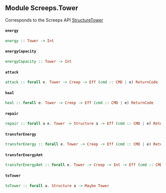 ## Module Screeps.Tower

Corresponds to the Screeps API [StructureTower](http://support.screeps.com/hc/en-us/articles/208437105-StructureTower)

#### `energy`

``` purescript
energy :: Tower -> Int
```

#### `energyCapacity`

``` purescript
energyCapacity :: Tower -> Int
```

#### `attack`

``` purescript
attack :: forall e. Tower -> Creep -> Eff (cmd :: CMD | e) ReturnCode
```

#### `heal`

``` purescript
heal :: forall e. Tower -> Creep -> Eff (cmd :: CMD | e) ReturnCode
```

#### `repair`

``` purescript
repair :: forall a e. Tower -> Structure a -> Eff (cmd :: CMD | e) ReturnCode
```

#### `transferEnergy`

``` purescript
transferEnergy :: forall e. Tower -> Creep -> Eff (cmd :: CMD | e) ReturnCode
```

#### `transferEnergyAmt`

``` purescript
transferEnergyAmt :: forall e. Tower -> Creep -> Int -> Eff (cmd :: CMD | e) ReturnCode
```

#### `toTower`

``` purescript
toTower :: forall a. Structure a -> Maybe Tower
```


